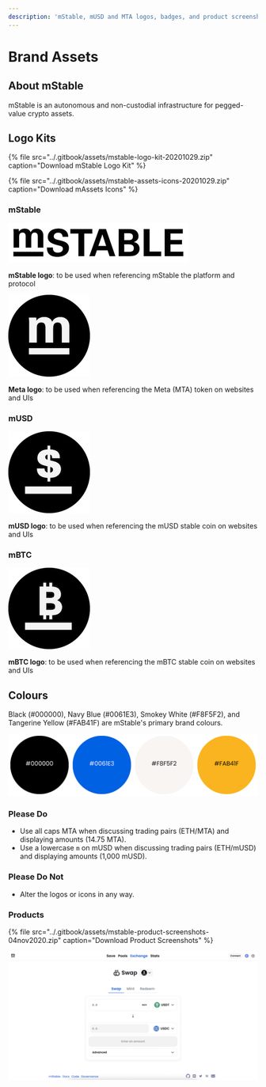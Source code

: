 ```yaml
---
description: 'mStable, mUSD and MTA logos, badges, and product screenshots.'
---
```


# Brand Assets

## About mStable

mStable is an autonomous and non-custodial infrastructure for pegged-value crypto assets.

## Logo Kits

{% file src="../.gitbook/assets/mstable-logo-kit-20201029.zip" caption="Download mStable Logo Kit" %}

{% file src="../.gitbook/assets/mstable-assets-icons-20201029.zip" caption="Download mAssets Icons" %}

### mStable

![](../.gitbook/assets/mstable_logo_long_small.png)

**mStable logo**: to be used when referencing mStable the platform and protocol

![](../.gitbook/assets/mstable_logo_circle_m_black_smaller.png)

**Meta logo**: to be used when referencing the Meta \(MTA\) token on websites and UIs

### mUSD

![](../.gitbook/assets/mstable_logo_circle_dollar_black_smaller.png)

**mUSD logo**: to be used when referencing the mUSD stable coin on websites and UIs

### mBTC

![](../.gitbook/assets/mstable_logo_square_btc_black.png)

**mBTC logo**: to be used when referencing the mBTC stable coin on websites and UIs

## Colours

Black \(\#000000\), Navy Blue \(\#0061E3\), Smokey White \(\#F8F5F2\), and Tangerine Yellow \(\#FAB41F\) are mStable's primary brand colours.

![](../.gitbook/assets/mstable-colours-v2.png)

### Please Do

* Use all caps MTA when discussing trading pairs \(ETH/MTA\) and displaying amounts \(14.75 MTA\).
* Use a lowercase `m` on mUSD when discussing trading pairs \(ETH/mUSD\) and displaying amounts \(1,000 mUSD\).

### Please Do Not

* Alter the logos or icons in any way.

### Products

{% file src="../.gitbook/assets/mstable-product-screenshots-04nov2020.zip" caption="Download Product Screenshots" %}

![mStable.app](../.gitbook/assets/screenshot-2021-07-30-at-12.16.53-am.png)

